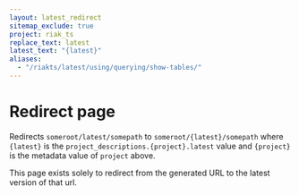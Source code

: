 ```yaml
---
layout: latest_redirect
sitemap_exclude: true
project: riak_ts
replace_text: latest
latest_text: "{latest}"
aliases:
  - "/riakts/latest/using/querying/show-tables/"
---
```


# Redirect page

Redirects `someroot/latest/somepath` to `someroot/{latest}/somepath`
where `{latest}` is the `project_descriptions.{project}.latest` value
and `{project}` is the metadata value of `project` above.

This page exists solely to redirect from the generated URL to the latest version of
that url.
